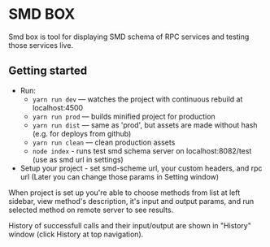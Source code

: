 # SMD BOX

Smd box is tool for displaying SMD schema of RPC services and testing those services live.

## Getting started

* Run:
    * `yarn run dev` — watches the project with continuous rebuild at localhost:4500
    * `yarn run prod` — builds minified project for production
    * `yarn run dist` — same as 'prod', but assets are made without hash (e.g. for deploys from github)
    * `yarn run clean` — clean production assets
    * `node index` - runs test smd schema server on localhost:8082/test (use as smd url in settings)
* Setup your project - set smd-scheme url, your custom headers, and rpc url (Later you can change those params in Setting window)

When project is set up you're able to choose methods from list at left sidebar, view method's description, it's input and output params, and run selected method on remote server to see results.

History of successfull calls and their input/output are shown in "History" window (click History at top navigation). 
